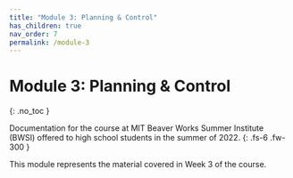 ```yaml
---
title: "Module 3: Planning & Control"
has_children: true
nav_order: 7
permalink: /module-3
---
```


# Module 3: Planning & Control
{: .no_toc }

Documentation for the course at MIT Beaver Works Summer Institute (BWSI) offered to high school students in the summer of 2022.
{: .fs-6 .fw-300 }

This module represents the material covered in Week 3 of the course.